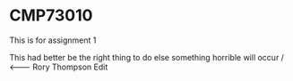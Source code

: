 # CMP73010
This is for assignment 1


This had better be the right thing to do else something horrible will occur / <--- Rory Thompson Edit
